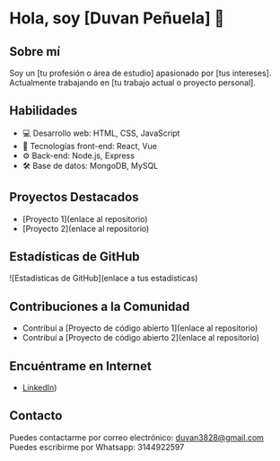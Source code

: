 # Hola, soy [Duvan Peñuela] 👋

## Sobre mí
Soy un [tu profesión o área de estudio] apasionado por [tus intereses]. Actualmente trabajando en [tu trabajo actual o proyecto personal].

## Habilidades
- 💻 Desarrollo web: HTML, CSS, JavaScript
- 🚀 Tecnologías front-end: React, Vue
- ⚙️ Back-end: Node.js, Express
- 🛠️ Base de datos: MongoDB, MySQL

## Proyectos Destacados
- [Proyecto 1](enlace al repositorio)
- [Proyecto 2](enlace al repositorio)

## Estadísticas de GitHub
![Estadísticas de GitHub](enlace a tus estadísticas)

## Contribuciones a la Comunidad
- Contribuí a [Proyecto de código abierto 1](enlace al repositorio)
- Contribuí a [Proyecto de código abierto 2](enlace al repositorio)

## Encuéntrame en Internet
- [LinkedIn](https://www.linkedin.com/in/duvan-pe%C3%B1uela-06851823a/))
  
## Contacto
Puedes contactarme por correo electrónico: duvan3828@gmail.com
Puedes escribirme por Whatsapp: 3144922597
